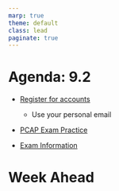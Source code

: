 ```yaml
---
marp: true
theme: default
class: lead
paginate: true
---
```


<!-- headingDivider: 1 -->
<!-- backgroundColor: black -->
<!-- class: invert -->

# Agenda: 9.2

- [Register for accounts](https://edube.org/registration)
  - Use your personal email

- [PCAP Exam Practice](https://github.com/whlapinel/python/blob/main/docs/courses/python-ii-programming-honors/unit-9/lesson-9.2/files/practice_exam2.md)

- [Exam Information](https://github.com/whlapinel/python/blob/main/docs/courses/python-ii-programming-honors/unit-9/files/exam_info.md)

# Week Ahead
